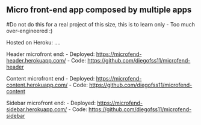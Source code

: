 ## Micro front-end app composed by multiple apps

#Do not do this for a real project of this size, this is to learn only - Too much over-engineered :)

Hosted on Heroku: ....

Header microfront end:
    - Deployed: https://microfend-header.herokuapp.com/
    - Code: https://github.com/diegofss11/microfend-header

Content microfront end
    - Deployed: https://microfend-content.herokuapp.com/
    - Code: https://github.com/diegofss11/microfend-content

Sidebar microfront end:
    - Deployed: https://microfend-sidebar.herokuapp.com/
    - Code: https://github.com/diegofss11/microfend-sidebar